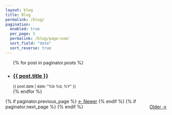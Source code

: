 ```yaml
---
layout: blog
title: Blog
permalink: /blog/
pagination:
  enabled: true
  per_page: 5
  permalink: /blog/page:num/
  sort_field: "date"
  sort_reverse: true
---
```


<ul class="post-list">
{% for post in paginator.posts %}
  <li>
    <h3><a href="{{ post.url | relative_url }}">{{ post.title }}</a></h3>
    <small>{{ post.date | date: "%b %d, %Y" }}</small>
  </li>
{% endfor %}
</ul>

<div class="pager">
{% if paginator.previous_page %}
  <a href="{{ paginator.previous_page_path | relative_url }}">&larr; Newer</a>
{% endif %}
{% if paginator.next_page %}
  <a style="float:right" href="{{ paginator.next_page_path | relative_url }}">Older &rarr;</a>
{% endif %}
</div>
